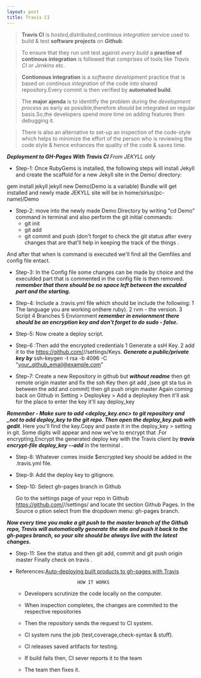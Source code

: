 ```yaml
---
layout: post
title: Travis CI
---
```


>**Travis CI** is _hosted,distributed,continous integration_ service used to build & test **software projects** on **_Github_**.
 

>To ensure that they run unit test against _every build_ a **practise of continous integration** is followed that comprises of tools like _Travis CI or Jenkins_ etc.

>**Contionous integration** is a _software development_ practice that is based on _continous integration_ of the code into shared repository.Every commit is then verified by **automated build**.
  
>The **major ajenda** is to identitfy the problem during the _development process_ as early as possible,therefore should be integrated on regular basis.So,the developers spend more time on adding features then debugging it.

>There is also an alternative to set-up an inspection of the code-style which helps to minimize the effort of the person who is reviewing the code  style & hence enhances the quality of the code & saves time.

***Deployment to GH-Pages With Travis CI***
_From JEKYLL only_
  - Step-1:  Once RubyGems is installed, the following steps will install Jekyll and create the scaffold for a new Jekyll site in the Demo/ directory:

gem install jekyll jekyll new Demo(Demo is a variable)
 Bundle will get installed and newly made JEKYLL site will be in home/sirius(pc-name)/Demo

  - Step-2: move into the newly made Demo Directory by  writing "cd Demo" command in terminal and also perform the git initial commands:
       - git init
       - git add
       - git commit and push (don't forget to check the git status after every changes that are that'll help in keeping the track of the things .
 
And after that when ls command is executed we'll find all the Gemfiles and config file entact.

  - Step-3: In the Config file some changes can be made by choice and the execulded part that is commented in the config file is then removed.
***remember that there should be no space left between the exculded part and the starting.***

  - Step-4: Include a .travis.yml file which should be include the following:
     1 The language you are working on(here ruby).
     2 rvm - the version. 
     3 Script
     4 Branches
     5 Enviornment
***remember in enviornment there should be an encryption key and don't forget to do sudo - _false_.***
  
  - Step-5: Now create a deploy script.
  
  - Step-6 :Then add the encrypted credentials 
    1 Generate a ssH Key.
    2 add it to the https://github.com/<your name>/<your repo>/settings/Keys.
   ***Generate a public/private key by***
   ssh-keygen -t rsa -b 4096 -C "your_github_email@example.com"
 
  - Step-7: Create  a new Repository in github but ***without readme*** 
    then git remote origin master and fix the ssh Key then git add ,(see git sta    tus in between the add and commit) then git push origin master
    Again coming back on Github in Setting > Deploykey > Add a deploykey
    then it'll ask for the place to enter the key it'll say deploy_key
   
***Remember - Make sure to add <deploy_key.enc> to git repository and _not to add deploy_key to the git repo. Then open the deploy_key.pub with gedit***.
   Here you'll find the key.Copy and paste it in the deploy_key > setting in git. 
 Some digits will appear  and now we've to encrypt that .For encrypting,Encrypt the generated deploy key with the Travis client by ***travis encrypt-file deploy_key --add*** in the terminal .
 
  - Step-8: Whatever comes inside $encrypted <no> key should be added in the .travis.yml file.
 
  - Step-9: Add the deploy key to gitignore.

  - Step-10: Select gh-pages branch in Github

    Go to the settings page of your repo in Github https://github.com/<your name    >/<your repo>/settings/ and locate tht section Github Pages. In the Source o    ption select from the dropdown menu: gh-pages branch.

***Now every time you make a git push to the master branch of the Github repo, Travis will automatically generate the site and push it back to the gh-pages branch, so your site should be always live with the latest changes.***
   
  - Step-11: See the status and then git add, commit  and git push origin master Finally check on travis .

- References:[Auto-deploying built products to gh-pages with Travis](https://gist.github.com/domenic/ec8b0fc8ab45f39403dd)
  

                             HOW IT WORKS


  - Developers scrutinize the code locally on the computer.

  - When inspection completes, the changes are commited to the respective repositories

  - Then the repository sends the request to CI system.

  - CI system runs the job (test,coverage,check-syntax & stuff).
  
  - CI releases saved artifacts for testing.

  - If build fails then, CI sever reports it to the team 

  - The team then fixes it.


